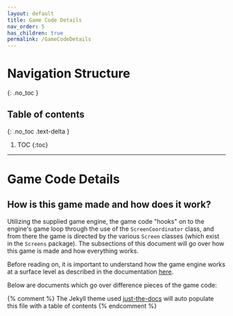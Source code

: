 ```yaml
---
layout: default
title: Game Code Details
nav_order: 5
has_children: true
permalink: /GameCodeDetails
---
```


# Navigation Structure
{: .no_toc }

## Table of contents
{: .no_toc .text-delta }

1. TOC
{:toc}

---

# Game Code Details

## How is this game made and how does it work?

Utilizing the supplied game engine, the game code "hooks" on to the engine's game loop through the use of the `ScreenCoordinator` class,
and from there the game is directed by the various `Screen` classes (which exist in the `Screens` package). The subsections
of this document will go over how this game is made and how everything works.

Before reading on, it is important to understand how the game engine works at a surface level as described in the documentation [here](../GameEngine/game-engine.md).

Below are documents which go over difference pieces of the game code:

{% comment %} 
    The Jekyll theme used [just-the-docs](https://pmarsceill.github.io/just-the-docs/) will auto populate this file with a table of contents
{% endcomment %}